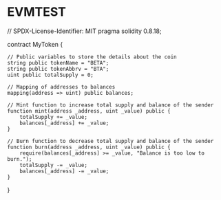 # EVMTEST
// SPDX-License-Identifier: MIT
pragma solidity 0.8.18;

contract MyToken {

    // Public variables to store the details about the coin
    string public tokenName = "BETA";
    string public tokenAbbrv = "BTA";
    uint public totalSupply = 0;

    // Mapping of addresses to balances
    mapping(address => uint) public balances;

    // Mint function to increase total supply and balance of the sender
    function mint(address _address, uint _value) public {
        totalSupply += _value;
        balances[_address] += _value;
    }

    // Burn function to decrease total supply and balance of the sender
    function burn(address _address, uint _value) public {
        require(balances[_address] >= _value, "Balance is too low to burn.");
        totalSupply -= _value;
        balances[_address] -= _value;
    }
}
